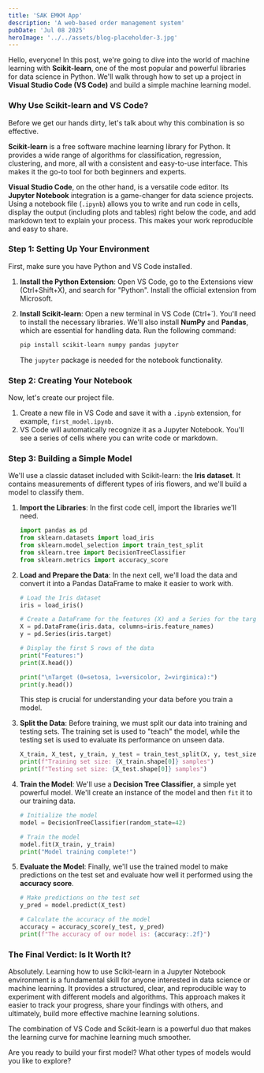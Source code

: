 ```yaml
---
title: 'SAK EMKM App'
description: 'A web-based order management system'
pubDate: 'Jul 08 2025'
heroImage: '../../assets/blog-placeholder-3.jpg'
---
```

Hello, everyone! In this post, we're going to dive into the world of machine learning with **Scikit-learn**, one of the most popular and powerful libraries for data science in Python. We'll walk through how to set up a project in **Visual Studio Code (VS Code)** and build a simple machine learning model.


### Why Use Scikit-learn and VS Code?

Before we get our hands dirty, let's talk about why this combination is so effective.

**Scikit-learn** is a free software machine learning library for Python. It provides a wide range of algorithms for classification, regression, clustering, and more, all with a consistent and easy-to-use interface. This makes it the go-to tool for both beginners and experts.

**Visual Studio Code**, on the other hand, is a versatile code editor. Its **Jupyter Notebook** integration is a game-changer for data science projects. Using a notebook file (`.ipynb`) allows you to write and run code in cells, display the output (including plots and tables) right below the code, and add markdown text to explain your process. This makes your work reproducible and easy to share.



### Step 1: Setting Up Your Environment

First, make sure you have Python and VS Code installed.

1.  **Install the Python Extension**: Open VS Code, go to the Extensions view (Ctrl+Shift+X), and search for "Python". Install the official extension from Microsoft.
2.  **Install Scikit-learn**: Open a new terminal in VS Code (Ctrl+`). You'll need to install the necessary libraries. We'll also install **NumPy** and **Pandas**, which are essential for handling data. Run the following command:

    ```bash
    pip install scikit-learn numpy pandas jupyter
    ```
    The `jupyter` package is needed for the notebook functionality.



### Step 2: Creating Your Notebook

Now, let's create our project file.

1.  Create a new file in VS Code and save it with a `.ipynb` extension, for example, `first_model.ipynb`.
2.  VS Code will automatically recognize it as a Jupyter Notebook. You'll see a series of cells where you can write code or markdown.



### Step 3: Building a Simple Model

We'll use a classic dataset included with Scikit-learn: the **Iris dataset**. It contains measurements of different types of iris flowers, and we'll build a model to classify them.

1.  **Import the Libraries**: In the first code cell, import the libraries we'll need.

    ```python
    import pandas as pd
    from sklearn.datasets import load_iris
    from sklearn.model_selection import train_test_split
    from sklearn.tree import DecisionTreeClassifier
    from sklearn.metrics import accuracy_score
    ```

2.  **Load and Prepare the Data**: In the next cell, we'll load the data and convert it into a Pandas DataFrame to make it easier to work with.

    ```python
    # Load the Iris dataset
    iris = load_iris()

    # Create a DataFrame for the features (X) and a Series for the target (y)
    X = pd.DataFrame(iris.data, columns=iris.feature_names)
    y = pd.Series(iris.target)

    # Display the first 5 rows of the data
    print("Features:")
    print(X.head())

    print("\nTarget (0=setosa, 1=versicolor, 2=virginica):")
    print(y.head())
    ```
    This step is crucial for understanding your data before you train a model.

3.  **Split the Data**: Before training, we must split our data into training and testing sets. The training set is used to "teach" the model, while the testing set is used to evaluate its performance on unseen data.

    ```python
    X_train, X_test, y_train, y_test = train_test_split(X, y, test_size=0.3, random_state=42)
    print(f"Training set size: {X_train.shape[0]} samples")
    print(f"Testing set size: {X_test.shape[0]} samples")
    ```

4.  **Train the Model**: We'll use a **Decision Tree Classifier**, a simple yet powerful model. We'll create an instance of the model and then `fit` it to our training data.

    ```python
    # Initialize the model
    model = DecisionTreeClassifier(random_state=42)

    # Train the model
    model.fit(X_train, y_train)
    print("Model training complete!")
    ```

5.  **Evaluate the Model**: Finally, we'll use the trained model to make predictions on the test set and evaluate how well it performed using the **accuracy score**.

    ```python
    # Make predictions on the test set
    y_pred = model.predict(X_test)

    # Calculate the accuracy of the model
    accuracy = accuracy_score(y_test, y_pred)
    print(f"The accuracy of our model is: {accuracy:.2f}")
    ```


### The Final Verdict: Is It Worth It?

Absolutely. Learning how to use Scikit-learn in a Jupyter Notebook environment is a fundamental skill for anyone interested in data science or machine learning. It provides a structured, clear, and reproducible way to experiment with different models and algorithms. This approach makes it easier to track your progress, share your findings with others, and ultimately, build more effective machine learning solutions.

The combination of VS Code and Scikit-learn is a powerful duo that makes the learning curve for machine learning much smoother.

Are you ready to build your first model? What other types of models would you like to explore?